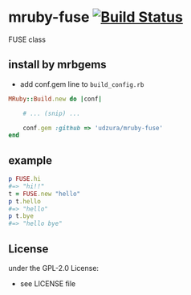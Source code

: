 # mruby-fuse   [![Build Status](https://travis-ci.org/udzura/mruby-fuse.svg?branch=master)](https://travis-ci.org/udzura/mruby-fuse)
FUSE class
## install by mrbgems
- add conf.gem line to `build_config.rb`

```ruby
MRuby::Build.new do |conf|

    # ... (snip) ...

    conf.gem :github => 'udzura/mruby-fuse'
end
```
## example
```ruby
p FUSE.hi
#=> "hi!!"
t = FUSE.new "hello"
p t.hello
#=> "hello"
p t.bye
#=> "hello bye"
```

## License
under the GPL-2.0 License:
- see LICENSE file

